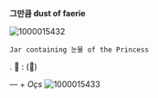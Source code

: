 
   **그만큼 dust of faerie**

![1000015432](https://github.com/user-attachments/assets/346691cc-0a45-42b1-8335-d5a7252a5f8d)

`Jar containing 눈물 of the Princess`


  .    🍥      :   (🐑) 
  
  — +  *Oçs*
![1000015433](https://github.com/user-attachments/assets/ff183818-5583-498d-813d-42b0aeb3ca25)
